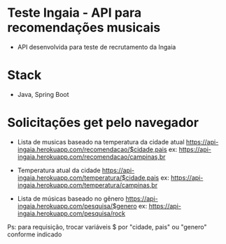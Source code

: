 # Teste Ingaia - API para recomendações musicais

- API desenvolvida para teste de recrutamento da Ingaia

# Stack

- Java, Spring Boot

# Solicitações get pelo navegador

- Lista de musicas baseado na temperatura da cidade atual
https://api-ingaia.herokuapp.com/recomendacao/$cidade,pais
ex: https://api-ingaia.herokuapp.com/recomendacao/campinas,br

- Temperatura atual da cidade
https://api-ingaia.herokuapp.com/temperatura/$cidade,pais
ex: https://api-ingaia.herokuapp.com/temperatura/campinas,br

- Lista de músicas baseado no gênero
https://api-ingaia.herokuapp.com/pesquisa/$genero
ex: https://api-ingaia.herokuapp.com/pesquisa/rock



Ps: para requisição, trocar variáveis $ por "cidade, pais" ou "genero" conforme indicado
